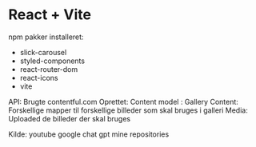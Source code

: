 # React + Vite

npm pakker installeret: 
- slick-carousel
- styled-components
- react-router-dom
- react-icons
- vite 

API: 
Brugte contentful.com
Oprettet:
Content model : Gallery
Content: Forskellige mapper til forskellige billeder som skal bruges i galleri
Media: Uploaded de billeder der skal bruges



Kilde: 
youtube
google
chat gpt
mine repositories
